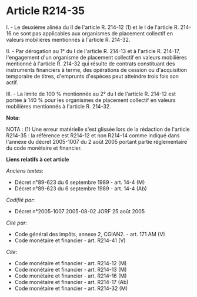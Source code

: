 # Article R214-35

I. - Le deuxième alinéa du II de l'article R. 214-12 (1) et le I de l'article R. 214-16 ne sont pas applicables aux
organismes de placement collectif en valeurs mobilières mentionnés à l'article R. 214-32.

II. - Par dérogation au 1° du I de l'article R. 214-13 et à l'article R. 214-17, l'engagement d'un organisme de placement
collectif en valeurs mobilières mentionné à l'article R.  214-32 qui résulte de contrats constituant des instruments
financiers à terme, des opérations de cession ou d'acquisition temporaire de titres, d'emprunts d'espèces peut atteindre
trois fois son actif.

III. - La limite de 100 % mentionnée au 2° du I de l'article R. 214-12 est portée à 140 % pour les organismes de placement
collectif en valeurs mobilières mentionnés à l'article R. 214-32.

**Nota:**

NOTA : (1) Une erreur matérielle s'est glissée lors de la rédaction de l'article R214-35 : la référence est R214-12 et non
R214-14 comme indiqué dans l'annexe du décret 2005-1007 du 2 août 2005 portant partie réglementaire du code monétaire et
financier.

**Liens relatifs à cet article**

_Anciens textes_:

  - Décret n°89-623 du 6 septembre 1989 - art. 14-4 (M)
  - Décret n°89-623 du 6 septembre 1989 - art. 14-4 (Ab)

_Codifié par_:

  - Décret n°2005-1007 2005-08-02 JORF 25 août 2005

_Cité par_:

  - Code général des impôts, annexe 2, CGIAN2. - art. 171 AM (V)
  - Code monétaire et financier - art. R214-41 (V)

_Cite_:

  - Code monétaire et financier - art. R214-12 (M)
  - Code monétaire et financier - art. R214-13 (M)
  - Code monétaire et financier - art. R214-16 (M)
  - Code monétaire et financier - art. R214-17 (Ab)
  - Code monétaire et financier - art. R214-32 (M)

